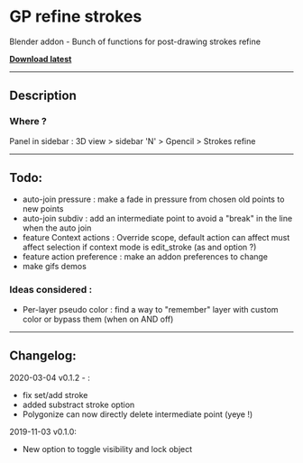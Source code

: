 # GP refine strokes
Blender addon - Bunch of functions for post-drawing strokes refine

**[Download latest](https://github.com/Pullusb/GP_refine_strokes/archive/master.zip)**

<!-- ### [Demo Youtube](https://youtu.be/Rs4y7DeHkp8) -->

---  

## Description

### Where ?
Panel in sidebar : 3D view > sidebar 'N' > Gpencil > Strokes refine

---


## Todo:
- auto-join pressure : make a fade in pressure from chosen old points to new points
- auto-join subdiv : add an intermediate point to avoid a "break" in the line when the auto join
- feature Context actions : Override scope, default action can affect must affect selection if context mode is edit_stroke (as and option ?)
- feature action preference : make an addon preferences to change
- make gifs demos


### Ideas considered :
- Per-layer pseudo color : find a way to "remember" layer with custom color or bypass them (when on AND off)


---

## Changelog:
  2020-03-04 v0.1.2 - :
  - fix set/add stroke
  - added substract stroke option
  - Polygonize can now directly delete intermediate point (yeye !)

  2019-11-03 v0.1.0:
  - New option to toggle visibility and lock object
